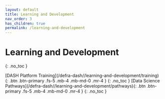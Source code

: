```yaml
---
layout: default
title: Learning and Development
nav_order: 3
has_children: true
permalink: /learning-and-development
---
```


# Learning and Development
{: .no_toc }

<span class="fs-8">
[DASH Platform Training](/defra-dash//learning-and-development/training){: .btn .btn-primary .fs-5 .mb-4 .mb-md-0 .mr-4 }
</span>
{: .no_toc }
<span class="fs-8">
[Data Science Pathways](/defra-dash//learning-and-development/pathways){: .btn .btn-primary .fs-5 .mb-4 .mb-md-0 .mr-4 }
</span>
{: .no_toc }